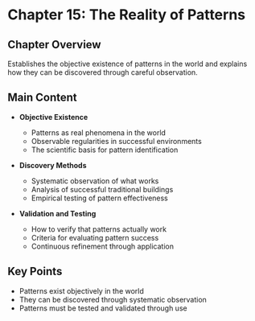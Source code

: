 # Chapter 15: The Reality of Patterns

## Chapter Overview
Establishes the objective existence of patterns in the world and explains how they can be discovered through careful observation.

## Main Content
- **Objective Existence**
  - Patterns as real phenomena in the world
  - Observable regularities in successful environments
  - The scientific basis for pattern identification

- **Discovery Methods**
  - Systematic observation of what works
  - Analysis of successful traditional buildings
  - Empirical testing of pattern effectiveness

- **Validation and Testing**
  - How to verify that patterns actually work
  - Criteria for evaluating pattern success
  - Continuous refinement through application

## Key Points
- Patterns exist objectively in the world
- They can be discovered through systematic observation
- Patterns must be tested and validated through use